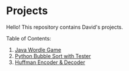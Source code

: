 # Projects

Hello! This repository contains David's projects.

Table of Contents:  

1. [Java Wordle Game](https://github.com/shooby-d/projects/tree/main/Wordle)  
2. [Python Bubble Sort with Tester](https://github.com/shooby-d/projects/tree/main/Bubble%20Sort)  
3. [Huffman Encoder & Decoder](https://github.com/shooby-d/projects/tree/main/Huffman%20Encoder%20%26%20Decoder)  
